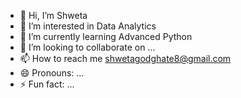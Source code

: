 - 👋 Hi, I’m Shweta
- 👀 I’m interested in Data Analytics 
- 🌱 I’m currently learning Advanced Python
- 💞️ I’m looking to collaborate on ...
- 📫 How to reach me shwetagodghate8@gmail.com
- 😄 Pronouns: ...
- ⚡ Fun fact: ...

<!---
shweta11-11/shweta11-11 is a ✨ special ✨ repository because its `README.md` (this file) appears on your GitHub profile.
You can click the Preview link to take a look at your changes.
--->
